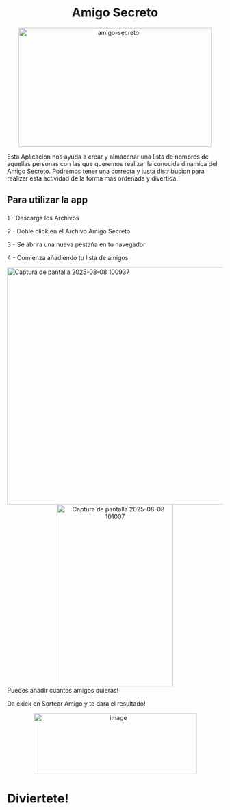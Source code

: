 <div align="center">
<h1 align="center"> Amigo Secreto </h1>

<img width="450" height="277" alt="amigo-secreto" src="https://github.com/user-attachments/assets/f6ef63b8-de21-4233-ab9d-2e0ff8cbe4d6" />
</div>
<p> Esta Aplicacion nos ayuda a crear y almacenar una lista de nombres de aquellas personas con las que queremos realizar la conocida dinamica del Amigo Secreto. 
Podremos tener una correcta y justa distribucion para realizar esta actividad de la forma mas ordenada y divertida.
</p>
<h2>
  
  Para utilizar la app </h2>

 1 - Descarga los Archivos
   
 2 - Doble click en el Archivo Amigo Secreto
 
 3 - Se abrira una nueva pestaña en tu navegador
 
 4 - Comienza añadiendo tu lista de amigos
 
 <img width="834" height="553" alt="Captura de pantalla 2025-08-08 100937" src="https://github.com/user-attachments/assets/f20363b6-1f34-4702-a97b-6c2f4f2c8ccd" />
<div align ="center">
<img width="272" height="424" alt="Captura de pantalla 2025-08-08 101007" src="https://github.com/user-attachments/assets/9aa40128-70d7-4ec4-be3f-bbf39ac7bf28" />
</div> 
Puedes añadir cuantos amigos quieras!

Da ckick en Sortear Amigo y te dara el resultado!

<div align ="center">
<img width="381" height="142" alt="image" src="https://github.com/user-attachments/assets/a35f8865-65b3-42d3-a93a-b0706f40bca0" />
</div> 

<h1>
  Diviertete!
</h1>
